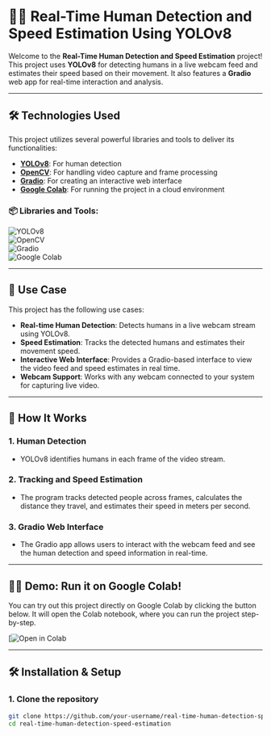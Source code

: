 # 🚶‍♂️ Real-Time Human Detection and Speed Estimation Using YOLOv8

Welcome to the **Real-Time Human Detection and Speed Estimation** project! This project uses **YOLOv8** for detecting humans in a live webcam feed and estimates their speed based on their movement. It also features a **Gradio** web app for real-time interaction and analysis. 

---

## 🛠️ **Technologies Used**

This project utilizes several powerful libraries and tools to deliver its functionalities:

- **[YOLOv8](https://github.com/ultralytics/ultralytics)**: For human detection
- **[OpenCV](https://opencv.org/)**: For handling video capture and frame processing
- **[Gradio](https://gradio.app/)**: For creating an interactive web interface
- **[Google Colab](https://colab.research.google.com/)**: For running the project in a cloud environment

### 📦 Libraries and Tools:
![YOLOv8](https://img.shields.io/badge/YOLOv8-FF5C5C?style=flat&logo=github&logoColor=white)  
![OpenCV](https://img.shields.io/badge/OpenCV-5C3F3F?style=flat&logo=opencv&logoColor=white)  
![Gradio](https://img.shields.io/badge/Gradio-37C9FF?style=flat&logo=gradio&logoColor=white)  
![Google Colab](https://img.shields.io/badge/Google_Colab-FF3366?style=flat&logo=googlecolab&logoColor=white)

---

## 🚀 **Use Case**

This project has the following use cases:

- **Real-time Human Detection**: Detects humans in a live webcam stream using YOLOv8.
- **Speed Estimation**: Tracks the detected humans and estimates their movement speed.
- **Interactive Web Interface**: Provides a Gradio-based interface to view the video feed and speed estimates in real time.
- **Webcam Support**: Works with any webcam connected to your system for capturing live video.

---

## 📸 **How It Works**

### 1. **Human Detection**
- YOLOv8 identifies humans in each frame of the video stream.
  
### 2. **Tracking and Speed Estimation**
- The program tracks detected people across frames, calculates the distance they travel, and estimates their speed in meters per second.
  
### 3. **Gradio Web Interface**
- The Gradio app allows users to interact with the webcam feed and see the human detection and speed information in real-time.
  
---

## 🏃‍♂️ **Demo**: Run it on Google Colab!

You can try out this project directly on Google Colab by clicking the button below. It will open the Colab notebook, where you can run the project step-by-step.

[![Open in Colab](https://colab.research.google.com/drive/1fZM7lfnycho0cGA8RnlzEbvnMH650dxR?usp=sharing)

---

## 🛠️ **Installation & Setup**

### **1. Clone the repository**

```bash
git clone https://github.com/your-username/real-time-human-detection-speed-estimation.git
cd real-time-human-detection-speed-estimation

